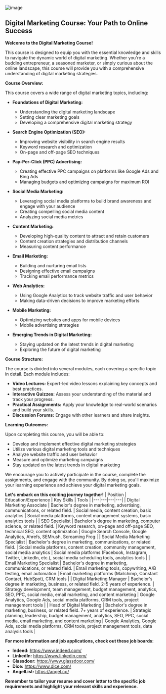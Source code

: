 



![image](https://github.com/user-attachments/assets/2bfea0ce-de90-4e9b-a9f1-fd491d043a51)






## Digital Marketing Course: Your Path to Online Success

**Welcome to the Digital Marketing Course!**

This course is designed to equip you with the essential knowledge and skills to navigate the dynamic world of digital marketing. Whether you're a budding entrepreneur, a seasoned marketer, or simply curious about the online landscape, this course will provide you with a comprehensive understanding of digital marketing strategies.

**Course Overview:**

This course covers a wide range of digital marketing topics, including:

* **Foundations of Digital Marketing:**
   * Understanding the digital marketing landscape
   * Setting clear marketing goals
   * Developing a comprehensive digital marketing strategy

* **Search Engine Optimization (SEO):**
   * Improving website visibility in search engine results
   * Keyword research and optimization
   * On-page and off-page SEO techniques

* **Pay-Per-Click (PPC) Advertising:**
   * Creating effective PPC campaigns on platforms like Google Ads and Bing Ads
   * Managing budgets and optimizing campaigns for maximum ROI

* **Social Media Marketing:**
   * Leveraging social media platforms to build brand awareness and engage with your audience
   * Creating compelling social media content
   * Analyzing social media metrics

* **Content Marketing:**
   * Developing high-quality content to attract and retain customers
   * Content creation strategies and distribution channels
   * Measuring content performance

* **Email Marketing:**
   * Building and nurturing email lists
   * Designing effective email campaigns
   * Tracking email performance metrics

* **Web Analytics:**
   * Using Google Analytics to track website traffic and user behavior
   * Making data-driven decisions to improve marketing efforts

* **Mobile Marketing:**
   * Optimizing websites and apps for mobile devices
   * Mobile advertising strategies

* **Emerging Trends in Digital Marketing:**
   * Staying updated on the latest trends in digital marketing
   * Exploring the future of digital marketing

**Course Structure:**

The course is divided into several modules, each covering a specific topic in detail. Each module includes:

* **Video Lectures:** Expert-led video lessons explaining key concepts and best practices.
* **Interactive Quizzes:** Assess your understanding of the material and track your progress.
* **Practical Assignments:** Apply your knowledge to real-world scenarios and build your skills.
* **Discussion Forums:** Engage with other learners and share insights.

**Learning Outcomes:**

Upon completing this course, you will be able to:

* Develop and implement effective digital marketing strategies
* Utilize various digital marketing tools and techniques
* Analyze website traffic and user behavior
* Measure and optimize marketing campaigns
* Stay updated on the latest trends in digital marketing

We encourage you to actively participate in the course, complete the assignments, and engage with the community. By doing so, you'll maximize your learning experience and achieve your digital marketing goals.

**Let's embark on this exciting journey together!**
| Position | Education/Experience | Key Skills | Tools |
|---|---|---|---|
| Digital Marketing Associate | Bachelor's degree in marketing, advertising, communications, or related field. | Social media, content creation, basic analytics | Social media platforms, content management systems, basic analytics tools |
| SEO Specialist | Bachelor's degree in marketing, computer science, or related field. | Keyword research, on-page and off-page SEO, technical SEO, content optimization | Google Search Console, Google Analytics, Ahrefs, SEMrush, Screaming Frog |
| Social Media Marketing Specialist | Bachelor's degree in marketing, communications, or related field. | Social media platforms, content creation, community management, social media analytics | Social media platforms (Facebook, Instagram, Twitter, LinkedIn, etc.), social media scheduling tools, analytics tools |
| Email Marketing Specialist | Bachelor's degree in marketing, communications, or related field. | Email marketing tools, copywriting, A/B testing, email automation | Email marketing platforms (Mailchimp, Constant Contact, HubSpot), CRM tools |
| Digital Marketing Manager | Bachelor's degree in marketing, business, or related field. 2-5 years of experience. | Strategy development, team management, budget management, analytics, SEO, PPC, social media, email marketing, and content marketing | Google Analytics, Google Ads, social media platforms, CRM tools, project management tools |
| Head of Digital Marketing | Bachelor's degree in marketing, business, or related field. 7+ years of experience. | Strategic planning, leadership, budget management, analytics, SEO, PPC, social media, email marketing, and content marketing | Google Analytics, Google Ads, social media platforms, CRM tools, project management tools, data analysis tools |

**For more information and job applications, check out these job boards:**
* **Indeed:** https://www.indeed.com/
* **LinkedIn:** https://www.linkedin.com/
* **Glassdoor:** https://www.glassdoor.com/
* **Dice:** https://www.dice.com/
* **AngelList:** https://angel.co/

**Remember to tailor your resume and cover letter to the specific job requirements and highlight your relevant skills and experience.**
